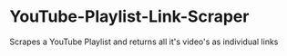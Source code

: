 # YouTube-Playlist-Link-Scraper
Scrapes a YouTube Playlist and returns all it's video's as individual links
